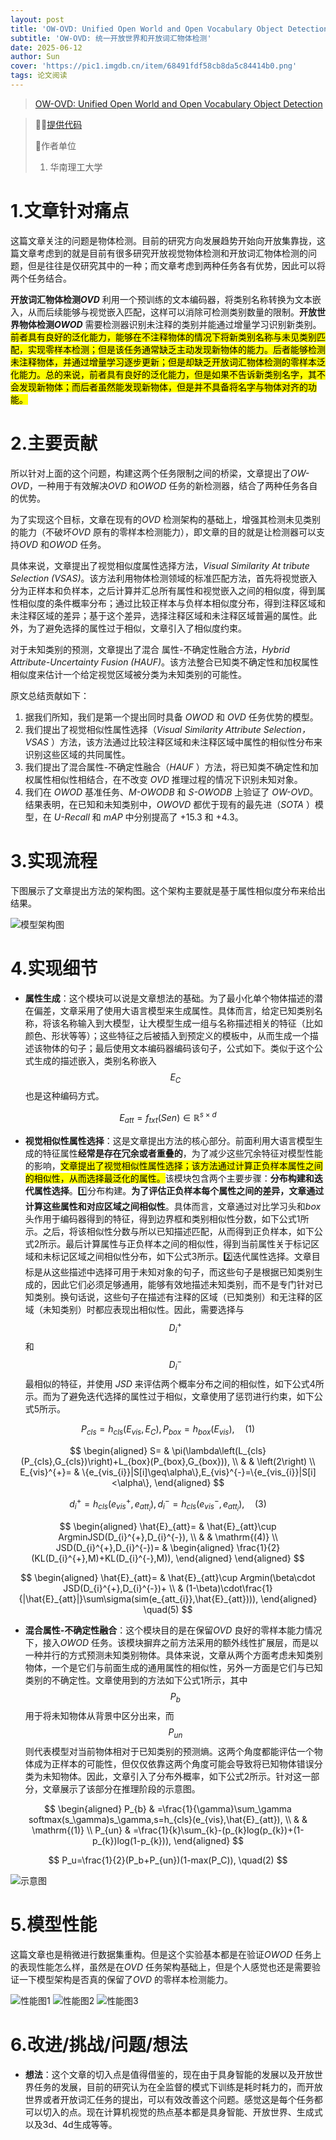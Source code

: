 ```yaml
---
layout: post
title: 'OW-OVD: Unified Open World and Open Vocabulary Object Detection CVPR2025😊'
subtitle: 'OW-OVD: 统一开放世界和开放词汇物体检测'
date: 2025-06-12
author: Sun
cover: 'https://pic1.imgdb.cn/item/68491fdf58cb8da5c84414b0.png'
tags: 论文阅读
---
```


> [OW-OVD: Unified Open World and Open Vocabulary Object Detection](https://openaccess.thecvf.com/content/CVPR2025/html/Xi_OW-OVD_Unified_Open_World_and_Open_Vocabulary_Object_Detection_CVPR_2025_paper.html)

> 💐💐[提供代码](https://github.com/xxyzll/OW\_OVD)
> 
> 📌作者单位
> 
> 1. 华南理工大学

# 1.文章针对痛点

这篇文章关注的问题是物体检测。目前的研究方向发展趋势开始向开放集靠拢，这篇文章考虑到的就是目前有很多研究开放视觉物体检测和开放词汇物体检测的问题，但是往往是仅研究其中的一种；而文章考虑到两种任务各有优势，因此可以将两个任务结合。

**开放词汇物体检测*OVD*** 利用一个预训练的文本编码器，将类别名称转换为文本嵌入，从而后续能够与视觉嵌入匹配，这样可以消除可检测类别数量的限制。**开放世界物体检测*OWOD*** 需要检测器识别未注释的类别并能通过增量学习识别新类别。<mark>前者具有良好的泛化能力，能够在不注释物体的情况下将新类别名称与未见类别匹配，实现零样本检测；但是该任务通常缺乏主动发现新物体的能力。后者能够检测未注释物体，并通过增量学习逐步更新；但是却缺乏开放词汇物体检测的零样本泛化能力。总的来说，前者具有良好的泛化能力，但是如果不告诉新类别名字，其不会发现新物体；而后者虽然能发现新物体，但是并不具备将名字与物体对齐的功能。</mark>

# 2.主要贡献

所以针对上面的这个问题，构建这两个任务限制之间的桥梁，文章提出了*OW-OVD*，一种用于有效解决*OVD* 和*OWOD* 任务的新检测器，结合了两种任务各自的优势。

为了实现这个目标，文章在现有的*OVD* 检测架构的基础上，增强其检测未见类别的能力（不破坏*OVD* 原有的零样本检测能力），即文章的目的就是让检测器可以支持*OVD* 和*OWOD* 任务。

具体来说，文章提出了视觉相似度属性选择方法，*Visual Similarity At tribute Selection (VSAS)*。该方法利用物体检测领域的标准匹配方法，首先将视觉嵌入分为正样本和负样本，之后计算并汇总所有属性和视觉嵌入之间的相似度，得到属性相似度的条件概率分布；通过比较正样本与负样本相似度分布，得到注释区域和未注释区域的差异；基于这个差异，选择注释区域和未注释区域普遍的属性。此外，为了避免选择的属性过于相似，文章引入了相似度约束。

对于未知类别的预测，文章提出了混合 属性-不确定性融合方法，*Hybrid Attribute-Uncertainty Fusion  (HAUF)*。该方法整合已知类不确定性和加权属性相似度来估计一个给定视觉区域被分类为未知类别的可能性。

原文总结贡献如下：

1. 据我们所知，我们是第一个提出同时具备 *OWOD* 和 *OVD* 任务优势的模型。
2. 我们提出了视觉相似性属性选择（*Visual Similarity Attribute Selection，VSAS* ）方法，该方法通过比较注释区域和未注释区域中属性的相似性分布来识别这些区域的共同属性。
3. 我们提出了混合属性-不确定性融合（*HAUF* ）方法，将已知类不确定性和加权属性相似性相结合，在不改变 *OVD* 推理过程的情况下识别未知对象。
4. 我们在 *OWOD* 基准任务、*M-OWODB* 和 *S-OWODB* 上验证了 *OW-OVD*。结果表明，在已知和未知类别中，*OWOVD* 都优于现有的最先进（*SOTA* ）模型，在 *U-Recall* 和 *mAP* 中分别提高了 +15.3 和 +4.3。

# 3.实现流程

下图展示了文章提出方法的架构图。这个架构主要就是基于属性相似度分布来给出结果。

![模型架构图](https://pic1.imgdb.cn/item/68495a4b58cb8da5c844fea8.png)

# 4.实现细节

* **属性生成**：这个模块可以说是文章想法的基础。为了最小化单个物体描述的潜在偏差，文章采用了使用大语言模型来生成属性。具体而言，给定已知类别名称，将该名称输入到大模型，让大模型生成一组与名称描述相关的特征（比如颜色、形状等等）；这些特征之后被插入到预定义的模板中，从而生成一个描述该物体的句子；最后使用文本编码器编码该句子，公式如下。类似于这个公式生成的描述嵌入，类别名称嵌入$$E_C$$也是这种编码方式。

$$
E_{att}=f_{txt}(Sen)\in\mathbb{R}^{s\times d}
$$

* **视觉相似性属性选择**：这是文章提出方法的核心部分。前面利用大语言模型生成的特征属性**经常是存在冗余或者重叠的**，为了减少这些冗余特征对模型性能的影响，<mark>文章提出了视觉相似性属性选择；该方法通过计算正负样本属性之间的相似性，从而选择最泛化的属性。</mark>该模块包含两个主要步骤：**分布构建和迭代属性选择**。1️⃣分布构建。**为了评估正负样本每个属性之间的差异，文章通过计算这些属性和对应区域之间相似性**。具体而言，文章通过对比学习头和*box* 头作用于编码器得到的特征，得到边界框和类别相似性分数，如下公式1所示。之后，将该相似性分数与所以已知描述匹配，从而得到正负样本，如下公式2所示。最后计算属性与正负样本之间的相似性，得到当前属性关于标记区域和未标记区域之间相似性分布，如下公式3所示。2️⃣迭代属性选择。文章目标是从这些描述中选择可用于未知对象的句子，而这些句子是根据已知类别生成的，因此它们必须足够通用，能够有效地描述未知类别，而不是专门针对已知类别。换句话说，这些句子在描述有注释的区域（已知类别）和无注释的区域（未知类别）时都应表现出相似性。因此，需要选择与$$D_{i}^{+}$$和 $$D_{i}^{-}$$最相似的特征，并使用 *JSD* 来评估两个概率分布之间的相似性，如下公式4所示。而为了避免迭代选择的属性过于相似，文章使用了惩罚进行约束，如下公式5所示。

$$
P_{cls}=h_{cls}(E_{vis},E_{C}),P_{box}=h_{box}(E_{vis}),	\quad(1)
$$

$$
\begin{aligned}
S= & \pi(\lambda\left(L_{cls}(P_{cls},G_{cls})\right)+L_{box}(P_{box},G_{box})), \\
 & & \left(2\right) \\
E_{vis}^{+}= & \{e_{vis_{i}}|S[i]\geq\alpha\},E_{vis}^{-}=\{e_{vis_{i}}|S[i]<\alpha\},
\end{aligned}
$$

$$
d_i^+=h_{cls}(e_{vis}^+,e_{att_i}),d_i^-=h_{cls}(e_{vis}^-,e_{att_i}),  \quad(3)
$$

$$
\begin{aligned}
\hat{E}_{att}= & \hat{E}_{att}\cup ArgminJSD(D_{i}^{+},D_{i}^{-}), \\
 & & \mathrm{(4)} \\
JSD(D_{i}^{+},D_{i}^{-})= & 
\begin{aligned}
\frac{1}{2}(KL(D_{i}^{+},M)+KL(D_{i}^{-},M)),
\end{aligned}
\end{aligned}
$$

$$
\begin{aligned}
\hat{E}_{att}= & \hat{E}_{att}\cup Argmin(\beta\cdot JSD(D_{i}^{+},D_{i}^{-})+ \\
 & (1-\beta)\cdot\frac{1}{|\hat{E}_{att}|}\sum\sigma(sim(e_{att_{i}},\hat{E}_{att}))),
\end{aligned}	\quad(5)
$$

* **混合属性-不确定性融合**：这个模块目的是在保留*OVD* 良好的零样本能力情况下，接入*OWOD* 任务。该模块摒弃之前方法采用的额外线性扩展层，而是以一种并行的方式预测未知类别物体。具体来说，文章从两个方面考虑未知类别物体，一个是它们与前面生成的通用属性的相似性，另外一方面是它们与已知类别的不确定性。文章使用到的方法如下公式1所示，其中$$P_b$$ 用于将未知物体从背景中区分出来，而 $$P_{un}$$ 则代表模型对当前物体相对于已知类别的预测熵。这两个角度都能评估一个物体成为正样本的可能性，但仅仅依靠这两个角度可能会导致将已知物体错误分类为未知物体。因此，文章引入了分布外概率，如下公式2所示。针对这一部分，文章展示了该部分在推理阶段的示意图。

$$
\begin{aligned}
P_{b} & =\frac{1}{\gamma}\sum_\gamma softmax(s_\gamma)s_\gamma,s=h_{cls}(e_{vis},\hat{E}_{att}), \\
 & & \mathrm{(1)} \\
P_{un} & =\frac{1}{k}\sum_{k}-(p_{k}log(p_{k})+(1-p_{k})log(1-p_{k})),
\end{aligned}
$$

$$
P_u=\frac{1}{2}(P_b+P_{un})(1-max(P_C)),	\quad(2)
$$

![示意图](https://pic1.imgdb.cn/item/684a6cdb58cb8da5c8471762.png)

# 5.模型性能

这篇文章也是稍微进行数据集重构。但是这个实验基本都是在验证*OWOD* 任务上的表现性能怎么样，虽然是在*OVD* 任务架构基础上，但是个人感觉也还是需要验证一下模型架构是否真的保留了*OVD* 的零样本检测能力。

![性能图1](https://pic1.imgdb.cn/item/684a6df558cb8da5c8472420.png)
![性能图2](https://pic1.imgdb.cn/item/684a6e3d58cb8da5c847277e.png)
![性能图3](https://pic1.imgdb.cn/item/684a6eab58cb8da5c8472d16.png)

# 6.改进/挑战/问题/想法

* **想法**：这个文章的切入点是值得借鉴的，现在由于具身智能的发展以及开放世界任务的发展，目前的研究认为在全监督的模式下训练是耗时耗力的，而开放世界或者开放词汇任务的提出，可以有效改善这个问题。感觉这是每个任务都可以切入的点。现在计算机视觉的热点基本都是具身智能、开放世界、生成式以及3d、4d生成等等。

